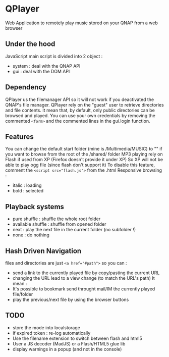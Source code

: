 QPlayer
=======

Web Application to remotely play music stored on your QNAP from a web browser

Under the hood
--------------------
JavaScript main script is divided into 2 object :
* system : deal with the QNAP API
* gui : deal with the DOM API

Dependency
--------------------
QPlayer us the filemanager API so it will not work if you deactivated the QNAP's file manager.
QPlayer rely on the "guest" user to retrieve directories and file contents.
It mean that, by default, only public directories can be browsed and played.
You can use your own credentials by removing the commented `<form>` and the commented lines in the gui.login function.

Features
------------
You can change the default start folder (mine is /Multimedia/MUSIC) to "" if you want to browse from the root of the /shared/ folder
MP3 playing rely on Flash if used from XP (Firefox doesn't provide it under XP)
So XP will not be able to play ogg file (since flash don't support it)
To disable this feature, comment the `<script src="flash.js">` from the .html
Responsive browsing :
* italic : loading
* bold : selected

Playback systems
--------------------------
* pure shuffle : shuffle the whole root folder
* available shuffle : shuffle from opened folder
* next : play the next file in the current folder (no subfolder !)
* none : do nothing

Hash Driven Navigation
-------------------------------
files and directories are just `<a href="#path">`
so you can : 
* send a link to the currently played file by copy/pasting the current URL
* changing the URL lead to a view change (to match the URL's path)
It mean :
* It's possible to bookmark send throught mail/IM the currently played file/folder
* play the previous/next file by using the browser buttons

TODO
-------
* store the mode into localstorage
* if expired token : re-log automatically
* Use the filename extension to switch between flash and html5
* User a JS decoder (MadJS) or a Flash/HTML5 glue lib
* display warnings in a popup (and not in the console)
